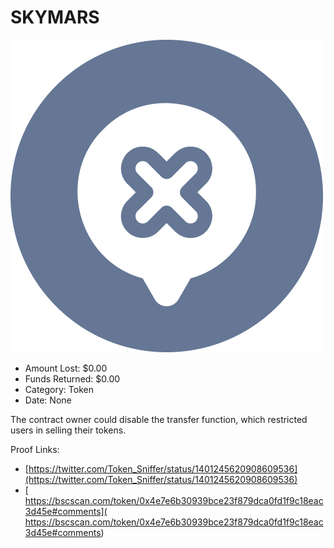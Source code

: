 # SKYMARS
![SKYMARS](/rektimages/SKYMARS.png)
- Amount Lost: $0.00
- Funds Returned: $0.00
- Category: Token
- Date: None

The contract owner could disable the transfer function, which restricted users in selling their tokens.


Proof Links:
- [https://twitter.com/Token_Sniffer/status/1401245620908609536](https://twitter.com/Token_Sniffer/status/1401245620908609536)
- [ https://bscscan.com/token/0x4e7e6b30939bce23f879dca0fd1f9c18eac3d45e#comments]( https://bscscan.com/token/0x4e7e6b30939bce23f879dca0fd1f9c18eac3d45e#comments)


